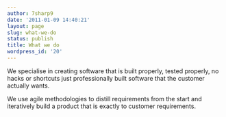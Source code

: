 ```yaml
---
author: 7sharp9
date: '2011-01-09 14:40:21'
layout: page
slug: what-we-do
status: publish
title: What we do
wordpress_id: '20'
---
```


We specialise in creating software that is built properly, tested properly, no
hacks or shortcuts just professionally built software that the customer
actually wants.

We use agile methodologies to distill requirements from the start and
iteratively build a product that is exactly to customer requirements.

